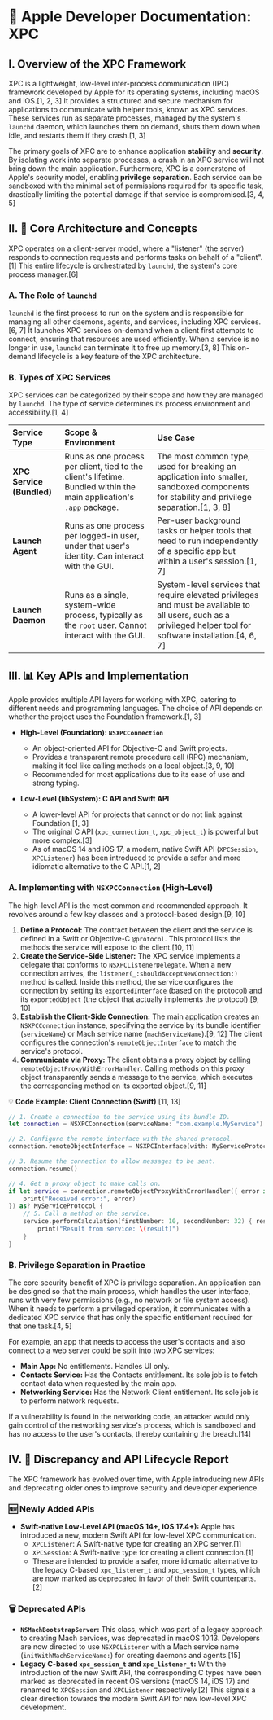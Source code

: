 # 📘 Apple Developer Documentation: XPC

## I. Overview of the XPC Framework

XPC is a lightweight, low-level inter-process communication (IPC) framework developed by Apple for its operating systems, including macOS and iOS.[1, 2, 3] It provides a structured and secure mechanism for applications to communicate with helper tools, known as XPC services. These services run as separate processes, managed by the system's `launchd` daemon, which launches them on demand, shuts them down when idle, and restarts them if they crash.[1, 3]

The primary goals of XPC are to enhance application **stability** and **security**. By isolating work into separate processes, a crash in an XPC service will not bring down the main application. Furthermore, XPC is a cornerstone of Apple's security model, enabling **privilege separation**. Each service can be sandboxed with the minimal set of permissions required for its specific task, drastically limiting the potential damage if that service is compromised.[3, 4, 5]

## II. 🎯 Core Architecture and Concepts

XPC operates on a client-server model, where a "listener" (the server) responds to connection requests and performs tasks on behalf of a "client".[1] This entire lifecycle is orchestrated by `launchd`, the system's core process manager.[6]

### A. The Role of `launchd`

`launchd` is the first process to run on the system and is responsible for managing all other daemons, agents, and services, including XPC services.[6, 7] It launches XPC services on-demand when a client first attempts to connect, ensuring that resources are used efficiently. When a service is no longer in use, `launchd` can terminate it to free up memory.[3, 8] This on-demand lifecycle is a key feature of the XPC architecture.

### B. Types of XPC Services

XPC services can be categorized by their scope and how they are managed by `launchd`. The type of service determines its process environment and accessibility.[1, 4]

| Service Type | Scope & Environment | Use Case |
| :--- | :--- | :--- |
| **XPC Service (Bundled)** | Runs as one process per client, tied to the client's lifetime. Bundled within the main application's `.app` package. | The most common type, used for breaking an application into smaller, sandboxed components for stability and privilege separation.[1, 3, 8] |
| **Launch Agent** | Runs as one process per logged-in user, under that user's identity. Can interact with the GUI. | Per-user background tasks or helper tools that need to run independently of a specific app but within a user's session.[1, 7] |
| **Launch Daemon** | Runs as a single, system-wide process, typically as the `root` user. Cannot interact with the GUI. | System-level services that require elevated privileges and must be available to all users, such as a privileged helper tool for software installation.[4, 6, 7] |

## III. 📊 Key APIs and Implementation

Apple provides multiple API layers for working with XPC, catering to different needs and programming languages. The choice of API depends on whether the project uses the Foundation framework.[1, 3]

  * **High-Level (Foundation): `NSXPCConnection`**

      * An object-oriented API for Objective-C and Swift projects.
      * Provides a transparent remote procedure call (RPC) mechanism, making it feel like calling methods on a local object.[3, 9, 10]
      * Recommended for most applications due to its ease of use and strong typing.

  * **Low-Level (libSystem): C API and Swift API**

      * A lower-level API for projects that cannot or do not link against Foundation.[1, 3]
      * The original C API (`xpc_connection_t`, `xpc_object_t`) is powerful but more complex.[3]
      * As of macOS 14 and iOS 17, a modern, native Swift API (`XPCSession`, `XPCListener`) has been introduced to provide a safer and more idiomatic alternative to the C API.[1, 2]

### A. Implementing with `NSXPCConnection` (High-Level)

The high-level API is the most common and recommended approach. It revolves around a few key classes and a protocol-based design.[9, 10]

1.  **Define a Protocol:** The contract between the client and the service is defined in a Swift or Objective-C `@protocol`. This protocol lists the methods the service will expose to the client.[10, 11]
2.  **Create the Service-Side Listener:** The XPC service implements a delegate that conforms to `NSXPCListenerDelegate`. When a new connection arrives, the `listener(_:shouldAcceptNewConnection:)` method is called. Inside this method, the service configures the connection by setting its `exportedInterface` (based on the protocol) and its `exportedObject` (the object that actually implements the protocol).[9, 10]
3.  **Establish the Client-Side Connection:** The main application creates an `NSXPCConnection` instance, specifying the service by its bundle identifier (`serviceName`) or Mach service name (`machServiceName`).[9, 12] The client configures the connection's `remoteObjectInterface` to match the service's protocol.
4.  **Communicate via Proxy:** The client obtains a proxy object by calling `remoteObjectProxyWithErrorHandler`. Calling methods on this proxy object transparently sends a message to the service, which executes the corresponding method on its exported object.[9, 11]

💡 **Code Example: Client Connection (Swift)** [11, 13]

```swift
// 1. Create a connection to the service using its bundle ID.
let connection = NSXPCConnection(serviceName: "com.example.MyService")

// 2. Configure the remote interface with the shared protocol.
connection.remoteObjectInterface = NSXPCInterface(with: MyServiceProtocol.self)

// 3. Resume the connection to allow messages to be sent.
connection.resume()

// 4. Get a proxy object to make calls on.
if let service = connection.remoteObjectProxyWithErrorHandler({ error in
    print("Received error:", error)
}) as? MyServiceProtocol {
    // 5. Call a method on the service.
    service.performCalculation(firstNumber: 10, secondNumber: 32) { result in
        print("Result from service: \(result)")
    }
}
```

### B. Privilege Separation in Practice

The core security benefit of XPC is privilege separation. An application can be designed so that the main process, which handles the user interface, runs with very few permissions (e.g., no network or file system access). When it needs to perform a privileged operation, it communicates with a dedicated XPC service that has only the specific entitlement required for that one task.[4, 5]

For example, an app that needs to access the user's contacts and also connect to a web server could be split into two XPC services:

  * **Main App:** No entitlements. Handles UI only.
  * **Contacts Service:** Has the Contacts entitlement. Its sole job is to fetch contact data when requested by the main app.
  * **Networking Service:** Has the Network Client entitlement. Its sole job is to perform network requests.

If a vulnerability is found in the networking code, an attacker would only gain control of the networking service's process, which is sandboxed and has no access to the user's contacts, thereby containing the breach.[14]

## IV. 🔄 Discrepancy and API Lifecycle Report

The XPC framework has evolved over time, with Apple introducing new APIs and deprecating older ones to improve security and developer experience.

### 🆕 Newly Added APIs

  * **Swift-native Low-Level API (macOS 14+, iOS 17.4+):** Apple has introduced a new, modern Swift API for low-level XPC communication.
      * `XPCListener`: A Swift-native type for creating an XPC server.[1]
      * `XPCSession`: A Swift-native type for creating a client connection.[1]
      * These are intended to provide a safer, more idiomatic alternative to the legacy C-based `xpc_listener_t` and `xpc_session_t` types, which are now marked as deprecated in favor of their Swift counterparts.[2]

### 🗑️ Deprecated APIs

  * **`NSMachBootstrapServer`:** This class, which was part of a legacy approach to creating Mach services, was deprecated in macOS 10.13. Developers are now directed to use `NSXPCListener` with a Mach service name (`initWithMachServiceName:`) for creating daemons and agents.[15]
  * **Legacy C-based `xpc_session_t` and `xpc_listener_t`:** With the introduction of the new Swift API, the corresponding C types have been marked as deprecated in recent OS versions (macOS 14, iOS 17) and renamed to `XPCSession` and `XPCListener` respectively.[2] This signals a clear direction towards the modern Swift API for new low-level XPC development.